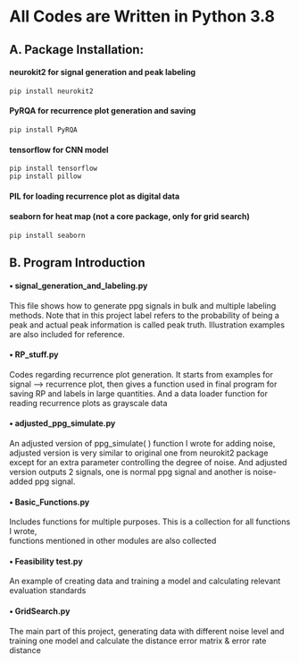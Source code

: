 # All Codes are Written in Python 3.8 
## A. Package Installation: 
#### neurokit2 for signal generation and peak labeling 
    pip install neurokit2 
#### PyRQA for recurrence plot generation and saving 
    pip install PyRQA  
#### tensorflow for CNN model 
    pip install tensorflow 
    pip install pillow 
#### PIL for loading recurrence plot as digital data 
#### seaborn for heat map (not a core package, only for grid search) 
    pip install seaborn 
## B. Program Introduction 

#### • signal_generation_and_labeling.py 
This file shows how to generate ppg signals in bulk and multiple labeling methods. Note 
that in this project label refers to the probability of being a peak and actual peak 
information is called peak truth. Illustration examples are also included for reference. 
#### • RP_stuff.py 
Codes regarding recurrence plot generation. It starts from examples for signal --> 
recurrence plot, then gives a function used in final program for saving RP and labels in 
large quantities. And a data loader function for reading recurrence plots as grayscale data 
#### • adjusted_ppg_simulate.py 
An adjusted version of ppg_simulate( ) function I wrote for adding noise, adjusted 
version is very similar to original one from neurokit2 package except for an extra 
parameter controlling the degree of noise. And adjusted version outputs 2 signals, one is 
normal ppg signal and another is noise-added ppg signal. 
#### • Basic_Functions.py 
Includes functions for multiple purposes. This is a collection for all functions I wrote,  
functions mentioned in other modules are also collected 
#### • Feasibility test.py 
An example of creating data and training a model and calculating relevant evaluation 
standards 
#### • GridSearch.py 
The main part of this project, generating data with different noise level and training one 
model and calculate the distance error matrix & error rate distance

